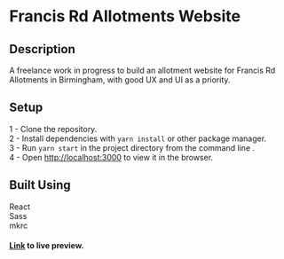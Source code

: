 # Francis Rd Allotments Website

## Description
A freelance work in progress to build an allotment website for Francis Rd Allotments in Birmingham, with good UX and UI as a priority.

## Setup
1 - Clone the repository.\
2 - Install dependencies with ```yarn install``` or other package manager.\
3 - Run ```yarn start``` in the project directory from the command line .\
4 - Open [http://localhost:3000](http://localhost:3000) to view it in the browser.

## Built Using
React\
Sass\
mkrc

#### [Link](https://allotments-31a31.firebaseapp.com/) to live preview.
